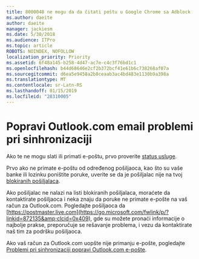```yaml
---
title: 8000048 ne mogu da da čitati poštu u Google Chrome sa Adblock
ms.author: daeite
author: daeite
manager: jackiesm
ms.date: 5/30/2018
ms.audience: ITPro
ms.topic: article
ROBOTS: NOINDEX, NOFOLLOW
localization_priority: Priority
ms.assetid: 6f48a145-b258-4d47-ac7e-c4c3f76bd1c1
ms.openlocfilehash: b44d68646e2cf2b372bcf41e61b6c738268af07a
ms.sourcegitcommit: d6ea5e9458a2b8ceaab3ac4bd483e1130b9a398a
ms.translationtype: MT
ms.contentlocale: sr-Latn-RS
ms.lasthandoff: 01/15/2019
ms.locfileid: "28310005"
---
```

# <a name="fix-outlookcom-email-sync-issues"></a>Popravi Outlook.com email problemi pri sinhronizaciji

Ako te ne mogu slati ili primati e-poštu, prvo proverite [status usluge](https://go.microsoft.com/fwlink/p/?linkid=837482&amp;clcid=0x409).
  
Prvo ako ne primate e-poštu od određenog pošiljaoca, kao što su vaše banke ili lozinku poništite poruke, uverite se da je pošiljalac nije na tvoj [blokiranih pošiljalaca](https://go.microsoft.com/fwlink/p/?linkid=873133&amp;clcid=0x409).
  
Ako pošiljalac ne nalazi na listi blokiranih pošiljalaca, moraćete da kontaktirate pošiljaoca i neka znaju da poruke ne primate e-pošte na vaš račun za Outlook.com. Pogledajte pošiljaoca da [https://postmaster.live.com](https://go.microsoft.com/fwlink/p/?linkid=872135&amp;clcid=0x409), gde su možete pronaći informacije o najbolje prakse, preporučuje se rešavanje problema, i vezu da kontaktirate naš tim za podršku pošiljaoca.
  
Ako vaš račun za Outlook.com uopšte nije primanju e-pošte, pogledajte [Problemi pri sinhronizaciji popravi Outlook.com e-pošte](https://go.microsoft.com/fwlink/p/?linkid=2001207&amp;clcid=0x409).
  

